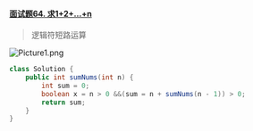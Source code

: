 #### [面试题64. 求1+2+…+n](https://leetcode-cn.com/problems/qiu-12n-lcof/)

> 逻辑符短路运算

![Picture1.png](https://pic.leetcode-cn.com/2d25bb3aec987712b717f7954d93494beb0a3e352acee486b3ce58bce60ee07c-Picture1.png)

```java
class Solution {
    public int sumNums(int n) {
        int sum = 0;
        boolean x = n > 0 &&(sum = n + sumNums(n - 1)) > 0;
        return sum;
    }
}
```

